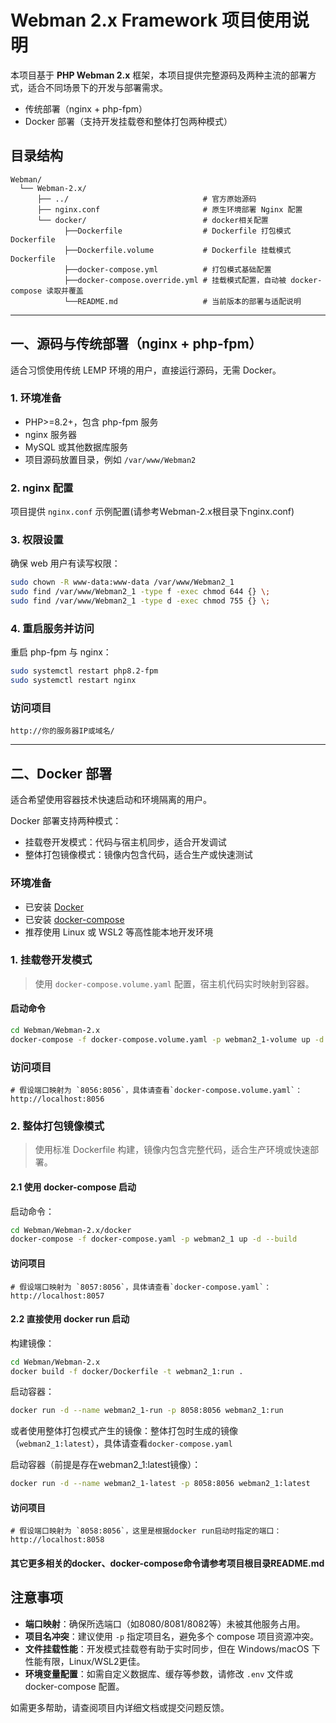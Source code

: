 # Webman 2.x Framework 项目使用说明

本项目基于 **PHP Webman 2.x** 框架，本项目提供完整源码及两种主流的部署方式，适合不同场景下的开发与部署需求。

- 传统部署（nginx + php-fpm）
- Docker 部署（支持开发挂载卷和整体打包两种模式）

## 目录结构

```text
Webman/
  └── Webman-2.x/
      ├── ../                              # 官方原始源码
      ├── nginx.conf                       # 原生环境部署 Nginx 配置
      └── docker/                          # docker相关配置
            ├──Dockerfile                  # Dockerfile 打包模式Dockerfile
            ├──Dockerfile.volume           # Dockerfile 挂载模式Dockerfile
            ├──docker-compose.yml          # 打包模式基础配置
            ├──docker-compose.override.yml # 挂载模式配置，自动被 docker-compose 读取并覆盖
            └──README.md                   # 当前版本的部署与适配说明
```

---

## 一、源码与传统部署（nginx + php-fpm）

适合习惯使用传统 LEMP 环境的用户，直接运行源码，无需 Docker。

### 1. 环境准备

- PHP>=8.2+，包含 php-fpm 服务
- nginx 服务器
- MySQL 或其他数据库服务
- 项目源码放置目录，例如 `/var/www/Webman2`

### 2. nginx 配置

项目提供 `nginx.conf` 示例配置(请参考Webman-2.x根目录下nginx.conf)

### 3. 权限设置

确保 web 用户有读写权限：

```bash
sudo chown -R www-data:www-data /var/www/Webman2_1
sudo find /var/www/Webman2_1 -type f -exec chmod 644 {} \;
sudo find /var/www/Webman2_1 -type d -exec chmod 755 {} \;
```

### 4. 重启服务并访问

重启 php-fpm 与 nginx：

```bash
sudo systemctl restart php8.2-fpm
sudo systemctl restart nginx
```

### 访问项目

```
http://你的服务器IP或域名/
```

---

## 二、Docker 部署

适合希望使用容器技术快速启动和环境隔离的用户。

Docker 部署支持两种模式：

- 挂载卷开发模式：代码与宿主机同步，适合开发调试
- 整体打包镜像模式：镜像内包含代码，适合生产或快速测试

### 环境准备

- 已安装 [Docker](https://docs.docker.com/get-docker/)
- 已安装 [docker-compose](https://docs.docker.com/compose/install/)
- 推荐使用 Linux 或 WSL2 等高性能本地开发环境

### 1. 挂载卷开发模式

> 使用 `docker-compose.volume.yaml` 配置，宿主机代码实时映射到容器。

#### 启动命令

```bash
cd Webman/Webman-2.x
docker-compose -f docker-compose.volume.yaml -p webman2_1-volume up -d --build
```

### 访问项目

```
# 假设端口映射为 `8056:8056`，具体请查看`docker-compose.volume.yaml`：
http://localhost:8056
```

### 2. 整体打包镜像模式

> 使用标准 Dockerfile 构建，镜像内包含完整代码，适合生产环境或快速部署。

#### 2.1 使用 docker-compose 启动

启动命令：

```bash
cd Webman/Webman-2.x/docker
docker-compose -f docker-compose.yaml -p webman2_1 up -d --build
```

#### 访问项目

```
# 假设端口映射为 `8057:8056`，具体请查看`docker-compose.yaml`：
http://localhost:8057
```

#### 2.2 直接使用 docker run 启动

构建镜像：

```bash
cd Webman/Webman-2.x
docker build -f docker/Dockerfile -t webman2_1:run .
```

启动容器：

```bash
docker run -d --name webman2_1-run -p 8058:8056 webman2_1:run
```

或者使用整体打包模式产生的镜像：整体打包时生成的镜像（`webman2_1:latest`），具体请查看`docker-compose.yaml`

启动容器（前提是存在webman2_1:latest镜像）：

```bash
docker run -d --name webman2_1-latest -p 8058:8056 webman2_1:latest
```

#### 访问项目

```
# 假设端口映射为 `8058:8056`，这里是根据docker run启动时指定的端口：
http://localhost:8058
```

#### 其它更多相关的docker、docker-compose命令请参考项目根目录README.md

## 注意事项

- **端口映射**：确保所选端口（如8080/8081/8082等）未被其他服务占用。
- **项目名冲突**：建议使用 `-p` 指定项目名，避免多个 compose 项目资源冲突。
- **文件挂载性能**：开发模式挂载卷有助于实时同步，但在 Windows/macOS 下性能有限，Linux/WSL2更佳。
- **环境变量配置**：如需自定义数据库、缓存等参数，请修改 `.env` 文件或 docker-compose 配置。

如需更多帮助，请查阅项目内详细文档或提交问题反馈。

